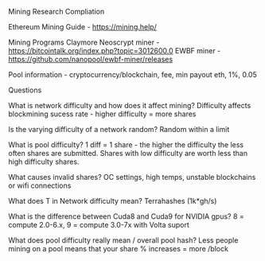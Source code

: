 Mining Research Compliation

Ethereum Mining Guide - https://mining.help/

Mining Programs
Claymore Neoscrypt miner - https://bitcointalk.org/index.php?topic=3012600.0
EWBF miner - https://github.com/nanopool/ewbf-miner/releases 

Pool information - cryptocurrency/blockchain, fee, min payout
eth, 1%, 0.05

Questions

What is network difficulty and how does it affect mining? Difficulty affects blockmining sucess rate - higher difficulty = more shares

Is the varying difficulty of a network random? Random within a limit

What is pool difficulty? 1 diff = 1 share - the higher the difficulty the less often shares are submitted. Shares with low difficulty are worth less than high difficulty shares.

What causes invalid shares? OC settings, high temps, unstable blockchains or wifi connections

What does T in Network difficulty mean? Terrahashes (1k*gh/s)

What is the difference between Cuda8 and Cuda9 for NVIDIA gpus? 8 = compute 2.0-6.x, 9 =  compute 3.0-7x with Volta suport

What does pool difficulty really mean / overall pool hash? Less people mining on a pool means that your share % increases = more /block

